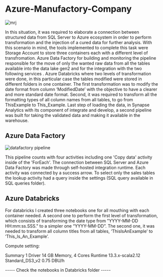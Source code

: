 # Azure-Manufactory-Company

![mrj](https://github.com/anezm12/Azure-Manufactory-Company/assets/101163640/3ff07e8b-eea3-4328-91b3-04d3a862bab4)


In this situation, it was required to elaborate a connection between structured data from SQL Server to Azure ecosystem in order to perform transformation and the injection of a cured data for further analysis. With this scenario in mind, the tools implemented to complete this task were Storage Account to store three containers each with a different level of transfromation. Azure Data Factory for building and monitoring the pipeline responsible for the move of only the wanted raw data from all the tables available into the data lake gen2 and for the integration with the two following services . Azure Databricks where two levels of transformation were done, in this particular case the tables modified were stored in different folders in one container. The first transformation was to modify the date format from column ‘ModifiedDate’  with the objective to have a clearer and more standard date format. Second, it was required to transform all the formatting types of all column names from all tables, to go from ThisExample to This_Example. Last step of loading the data, in Synapse Analytics with its component of integrate and develop, a second pipeline was built for taking the validated data and making it available in the warehouse. 


## Azure Data Factory

![datafactory pipeline](https://github.com/anezm12/Azure-Manufactory-Company/assets/101163640/ea7069ce-29bc-437c-b94f-3b46daba138c)

This pipeline counts with four activities including one 'Copy data' activity inside of the 'ForEach'. The connection between SQL Server and Azure Data Factory was made through self-hosted integration runtime. Each activity was connected by a success arrow. To select only the sales tables the lookup activity had a query inside the settings (SQL query available in SQL queries folder).  


## Azure Databricks

For databricks I created three notebooks one for all mouthing with each container needed. A second one to perform the first level of transformation, which consists of transforming the date type from "YYYY-MM-DD HH:mm:ss.SSS." to a simpler one “YYYY-MM-DD”. The second one, it was needed to transform all column titles from all tables, ‘ThisIsAnExample’ to ‘This_Is_An_Example’. 

Compute setting:

Summary
1 Driver
14 GB Memory, 4 Cores
Runtime
13.3.x-scala2.12
Standard_DS3_v2
0.75 DBU/h

----- Check the notebooks in Databricks folder -----

